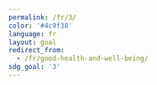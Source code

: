 ```yaml
---
permalink: /fr/3/
color: '#4c9f38'
language: fr
layout: goal
redirect_from:
  - /fr/good-health-and-well-being/
sdg_goal: '3'
---
```

